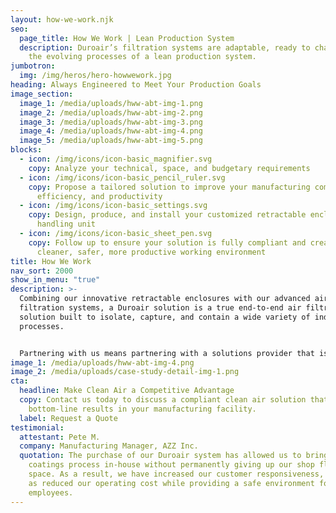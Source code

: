 ```yaml
---
layout: how-we-work.njk
seo:
  page_title: How We Work | Lean Production System
  description: Duroair’s filtration systems are adaptable, ready to change with
    the evolving processes of a lean production system.
jumbotron:
  img: /img/heros/hero-howwework.jpg
heading: Always Engineered to Meet Your Production Goals
image_section:
  image_1: /media/uploads/hww-abt-img-1.png
  image_2: /media/uploads/hww-abt-img-2.png
  image_3: /media/uploads/hww-abt-img-3.png
  image_4: /media/uploads/hww-abt-img-4.png
  image_5: /media/uploads/hww-abt-img-5.png
blocks:
  - icon: /img/icons/icon-basic_magnifier.svg
    copy: Analyze your technical, space, and budgetary requirements
  - icon: /img/icons/icon-basic_pencil_ruler.svg
    copy: Propose a tailored solution to improve your manufacturing compliance,
      efficiency, and productivity
  - icon: /img/icons/icon-basic_settings.svg
    copy: Design, produce, and install your customized retractable enclosure and air
      handling unit
  - icon: /img/icons/icon-basic_sheet_pen.svg
    copy: Follow up to ensure your solution is fully compliant and creating a
      cleaner, safer, more productive working environment
title: How We Work
nav_sort: 2000
show_in_menu: "true"
description: >-
  Combining our innovative retractable enclosures with our advanced air
  filtration systems, a Duroair solution is a true end-to-end air filtration
  solution built to isolate, capture, and contain a wide variety of industrial
  processes.


  Partnering with us means partnering with a solutions provider that is always responsive to the manufacturing reality of your lean production system. The result is a clean air solution that is [better for compliance](/about/beyond-compliance), better for overall employee health and safety, and better for your bottom line.
image_1: /media/uploads/hww-abt-img-4.png
image_2: /media/uploads/case-study-detail-img-1.png
cta:
  headline: Make Clean Air a Competitive Advantage
  copy: Contact us today to discuss a compliant clean air solution that delivers
    bottom-line results in your manufacturing facility.
  label: Request a Quote
testimonial:
  attestant: Pete M.
  company: Manufacturing Manager, AZZ Inc.
  quotation: The purchase of our Duroair system has allowed us to bring the
    coatings process in-house without permanently giving up our shop floor
    space. As a result, we have increased our customer responsiveness, as well
    as reduced our operating cost while providing a safe environment for our
    employees.
---
```

